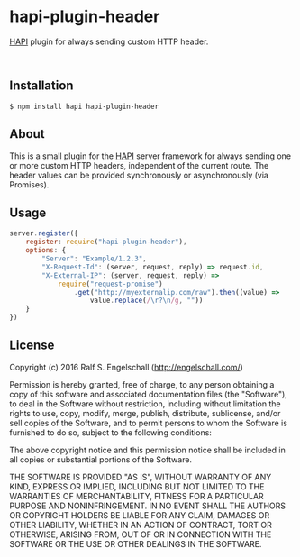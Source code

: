 
hapi-plugin-header
===================

[HAPI](http://hapijs.com/) plugin for always sending custom HTTP header.

<p/>
<img src="https://nodei.co/npm/hapi-plugin-header.png?downloads=true&stars=true" alt=""/>

<p/>
<img src="https://david-dm.org/rse/hapi-plugin-header.png" alt=""/>

Installation
------------

```shell
$ npm install hapi hapi-plugin-header
```

About
-----

This is a small plugin for the [HAPI](http://hapijs.com/) server
framework for always sending one or more custom HTTP headers,
independent of the current route. The header values can be provided
synchronously or asynchronously (via Promises).

Usage
-----

```js
server.register({
    register: require("hapi-plugin-header"),
    options: {
        "Server": "Example/1.2.3",
        "X-Request-Id": (server, request, reply) => request.id,
        "X-External-IP": (server, request, reply) =>
            require("request-promise")
                .get("http://myexternalip.com/raw").then((value) =>
                    value.replace(/\r?\n/g, ""))
    }
})
```

License
-------

Copyright (c) 2016 Ralf S. Engelschall (http://engelschall.com/)

Permission is hereby granted, free of charge, to any person obtaining
a copy of this software and associated documentation files (the
"Software"), to deal in the Software without restriction, including
without limitation the rights to use, copy, modify, merge, publish,
distribute, sublicense, and/or sell copies of the Software, and to
permit persons to whom the Software is furnished to do so, subject to
the following conditions:

The above copyright notice and this permission notice shall be included
in all copies or substantial portions of the Software.

THE SOFTWARE IS PROVIDED "AS IS", WITHOUT WARRANTY OF ANY KIND,
EXPRESS OR IMPLIED, INCLUDING BUT NOT LIMITED TO THE WARRANTIES OF
MERCHANTABILITY, FITNESS FOR A PARTICULAR PURPOSE AND NONINFRINGEMENT.
IN NO EVENT SHALL THE AUTHORS OR COPYRIGHT HOLDERS BE LIABLE FOR ANY
CLAIM, DAMAGES OR OTHER LIABILITY, WHETHER IN AN ACTION OF CONTRACT,
TORT OR OTHERWISE, ARISING FROM, OUT OF OR IN CONNECTION WITH THE
SOFTWARE OR THE USE OR OTHER DEALINGS IN THE SOFTWARE.

